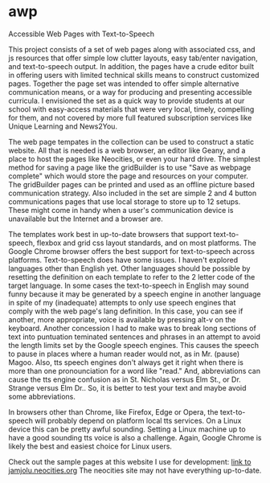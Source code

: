 # awp
Accessible Web Pages with Text-to-Speech

This project consists of a set of web pages along with associated css, and js resources that offer simple low clutter layouts, easy tab/enter navigation, and text-to-speech output. In addition, the pages have a crude editor built in offering users with limited technical skills means to construct customized pages. Together the page set was intended to offer simple alternative communication means, or a way for producing and presenting accessible curricula. I envisioned the set as a quick way to provide students at our school with easy-access materials that were very local, timely, compelling for them, and not covered by more full featured subscription services like Unique Learning and News2You. 

The web page tempates in the collection can be used to construct a static website. All that is needed is a web browser, an editor like Geany, and a place to host the pages like Neocities, or even your hard drive. The simplest method for saving a page like the gridBuilder is to use "Save as webpage complete" which would store the page and resources on your computer. The gridBuilder pages can be printed and used as an offline picture based communication strategy. Also included in the set are simple 2 and 4 button communications pages that use local storage to store up to 12 setups. These might come in handy when a user's communication device is unavailable but the Internet and a browser are.

The templates work best in up-to-date browsers that support text-to-speech, flexbox and grid css layout standards, and on most platforms. The Google Chrome browser offers the best support for text-to-speech across platforms. Text-to-speech does have some issues. I haven't explored languages other than English yet. Other languages should be possible by resetting the <html lang="xx"> definition on each template to refer to the 2 letter code of the target language. In some cases the text-to-speech in English may sound funny because it may be generated by a speech engine in another language in spite of my (inadequate) attempts to only use speech engines that comply with the web page's lang definition. In this case, you can see if another, more appropriate, voice is available by pressing alt-v on the keyboard. Another concession I had to make was to break long sections of text into puntuation teminated sentences and phrases in an attempt to avoid the length limits set by the Google speech engines. This causes the speech to pause in places where a human reader would not, as in Mr. (pause) Magoo. Also, tts speech engines don't always get it right when there is more than one pronounciation for a word like "read." And, abbreviations can cause the tts engine confusion as in St. Nicholas versus Elm St., or Dr. Strange versus Elm Dr.. So, it is better to test your text and maybe avoid some abbreviations.

In browsers other than Chrome, like Firefox, Edge or Opera, the text-to-speech will probably depend on platform local tts services. On a Linux device this can be pretty awful sounding. Setting a Linux machine up to have a good sounding tts voice is also a challenge. Again, Google Chrome is likely the best and easiest choice for Linux users.

Check out the sample pages at this website I use for development: [link to jamjolu.neocities.org](https://jamjolu.neocities.org/)
The neocities site may not have everything up-to-date.

